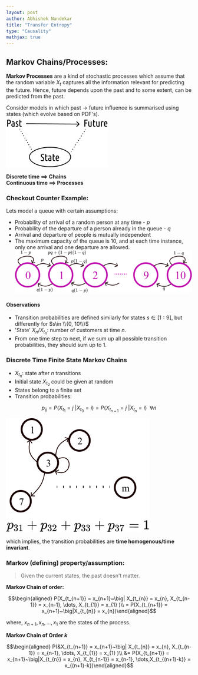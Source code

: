 ```yaml
---
layout: post  
author: Abhishek Nandekar  
title: "Transfer Entropy"
type: "Causality"  
mathjax: true  
---
```


## Markov Chains/Processes:

**Markov Processes** are a kind of stochastic processes which assume that the random variable $X_t$ captures all the information relevant for predicting the future. Hence, future depends upon the past and to some extent, can be predicted from the past.  

Consider models in which past $\rightarrow$ future influence is summarised using states (which evolve based on PDF's).
![Markov](../images/CausalityLec1/markovFirst.png)  


**Discrete time $\implies$ Chains**     
**Continuous time $\implies$ Processes**      


### Checkout Counter Example:

Lets model a queue with certain assumptions:   

- Probability of arrival of a random person at any time - $p$  
- Probability of the departure of a person already in the queue - $q$   
- Arrival and departure of people is mutually independent  
- The maximum capacity of the queue is 10, and at each time instance, only one arrival and one departure are allowed.   
![Checkout Counter](../images/CausalityLec1/CheckoutCentre.png)

#### Observations

- Transition probabilities are defined similarly for states $s \in [1:9]$, but differently for $s\in \\{0, 10\\}$   
- 'State' $X_n/X_{t_n}$: number of customers at time $n$.  
- From one time step to next, if we sum up all possible transition probabilities, they should sum up to 1.   


### Discrete Time Finite State Markov Chains    

- $X_{t_n}$: state after $n$ transitions  
- Initial state $X_{t_0}$ could be given at random    
- States belong to a finite set    
- Transition probabilities:       

$$
p_{ij} = P(X_{t_1}=j~\big|X_{t_0}=i) = P(X_{t_{n+1}}=j~\big|X_{t_n}=i)~~\forall n    
$$    


![](../images/CausalityLec1/transProbs.png)


which implies, the transition probabilities are **time homogenous/time invariant**.   


### Markov (defining) property/assumption:  

> Given the current states, the past doesn't matter.    

**Markov Chain of order:**      

$$\begin{aligned} P(X_{t_{n+1}} = x_{n+1}~\big| X_{t_{n}} = x_{n}, X_{t_{n-1}} = x_{n-1}, \dots, X_{t_{1}} = x_{1} )\\ = P(X_{t_{n+1}} = x_{n+1}~\big|X_{t_{n}} = x_{n})\end{aligned}$$    

where, $x_{n+1}, x_{n}, \dots, x_{1}$ are the states of the process.   

**Markov Chain of Order $k$**


$$\begin{aligned} P(&X_{t_{n+1}} = x_{n+1}~\big| X_{t_{n}} = x_{n}, X_{t_{n-1}} = x_{n-1}, \dots, X_{t_{1}} = x_{1} )\\ &= P(X_{t_{n+1}} = x_{n+1}~\big|X_{t_{n}} = x_{n}, X_{t_{n-1}} = x_{n-1}, \dots,X_{t_{(n+1)-k}} = x_{(n+1)-k})\end{aligned}$$    
